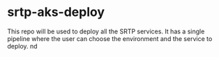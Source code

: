 # srtp-aks-deploy
This repo will be used to deploy all the SRTP services. It has a single pipeline where the user can choose the environment and the service to deploy. nd
